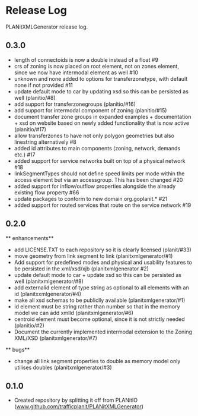 # Release Log

PLANitXMLGenerator release log.

## 0.3.0

* length of connectoids is now a double instead of a float #9
* crs of zoning is now placed on root element, not on zones element, since we now have intermodal element as well #10
* unknown and none added to options for transferzonetype, with default none if not provided #11
* update default mode to car by updating xsd so this can be persisted as well (planitio/#8)
* add support for transferzonegroups (planitio/#16)
* add support for intermodal component of zoning (planitio/#15)
* document transfer zone groups in expanded examples + documentation + xsd on website based on newly added functionality that is now active (planitio/#17)
* allow transferzones to have not only polygon geometries but also linestring alternatively #8
* added id attributes to main components (zoning, network, demands etc.) #17
* added support for service networks built on top of a physical network #18
* linkSegmentTypes should not define speed limits per mode within the access element but via an accessgroup. This has been changed #20
* added support for inflow/outflow properties alongside the already existing flow property #66
* update packages to conform to new domain org.goplanit.* #21
* added support for routed services that route on the service network #19

## 0.2.0

** enhancements**
* add LICENSE.TXT to each repository so it is clearly licensed (planit/#33)
* move geometry from link segment to link (planitxmlgenerator/#1)
* Add support for predefined modes and physical and usability features to be persisted in the xml/xsd/xjb (planitxmlgenerator #2)
* update default mode to car + update xsd so this can be persisted as well (planitxmlgenerator/#8)
* add externalid element of type string as optional to all elements with an id (planitxxmlgenerator/#4)
* make all xsd schemas to be publiclly available (planitxmlgenerator/#1)
* id element must be string rather than number so that in the memory model we can add xmlId (planitxmlgenerator/#6)
* centroid element must become optional, since it is not strictly needed (planitio/#2)
* Document the currently implemented intermodal extension to the Zoning XML/XSD (planitxmlgenerator/#7)    

** bugs**
* change all link segment properties to double as memory model only utilises doubles (planitxmlgenerator/#3)  
 

## 0.1.0

* Created repository by splitting it off from PLANitIO (www.github.com/trafficplanit/PLANitXMLGenerator)
